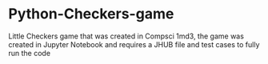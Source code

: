 # Python-Checkers-game
Little Checkers game that was created in Compsci 1md3, the game was created in Jupyter Notebook and requires a JHUB file and test cases to fully run the code
